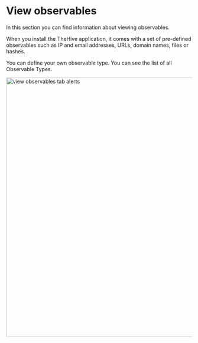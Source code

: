 # View observables 

In this section you can find information about viewing observables. 

When you install the TheHive application, it comes with a set of pre-defined observables such as IP and email addresses, URLs, domain names, files or hashes.

You can define your own observable type. You can see the list of all Observable Types.

<img src="../images/alerts-observables-tab.png" alt=" view observables tab alerts" width="700" height="700"/>